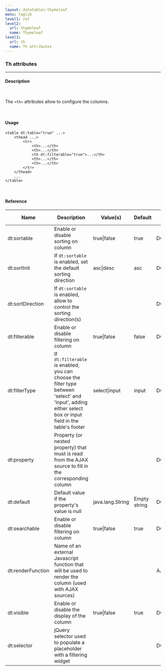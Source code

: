 ```yaml
---
layout: datatables-thymeleaf
menu: taglib
level1: ref
level2:
  url: thymeleaf
  name: Thymeleaf
level3:
  url: th
  name: Th attributes
---
```


<h3>Th attributes</h3>
<hr />

<h4>Description</h4>
<br />

The <code>&lt;th&gt;</code> attributes allow to configure the columns.

<br />
<h4>Usage</h4>

    <table dt:table="true" ...>
        <thead ...>
            <tr>
                <th>...</th>
                <th>...</th>
                <th dt:filterable="true">...</th>
                <th>...</th>
                <th>...</th>
            </tr>
        </thead>
        ...
    </table>

<br />
<h4>Reference</h4>

<table id="tableReference" class="table table-striped table-bordered">
  <thead>
    <tr>
      <th>Name</th>
      <th>Description</th>
      <th>Value(s)</th>
      <th>Default</th>
      <th>Data source</th>
    </tr>
  </thead>
  <tbody>
  <tr>
    <td>dt:sortable</td>
    <td>Enable or disable sorting on column</td>
    <td>true|false</td>
    <td>true</td>
    <td>DOM/AJAX</td>
  </tr>
  <tr>
    <td>dt:sortInit</td>
    <td>If <code>dt:sortable</code> is enabled, set the default sorting direction</td>
    <td>asc|desc</td>
    <td>asc</td>
    <td>DOM/AJAX</td>
  </tr>
  <tr>
    <td>dt:sortDirection</td>
    <td>If <code>dt:sortable</code> is enabled, allow to control the sorting direction(s)</td>
    <td></td>
    <td></td>
    <td>DOM/AJAX</td>
  </tr>
  <tr>
    <td>dt:filterable</td>
    <td>Enable or disable filtering on column</td>
    <td>true|false</td>
    <td>false</td>
    <td>DOM/AJAX</td>
  </tr>
  <tr>
    <td>dt:filterType</td>
    <td>If <code>dt:filterable</code> is enabled, you can choose the filter type between 'select' and 'input', adding either select box or input field in the table's footer</td>
    <td>select|input</td>
    <td>input</td>
    <td>DOM</td>
  </tr>
  <tr>
    <td>dt:property</td>
    <td>Property (or nested property) that must is read from the AJAX source to fill in the corresponding column</td>
    <td></td>
    <td></td>
    <td>DOM/AJAX</td>
  </tr>
  <tr>
    <td>dt:default</td>
    <td>Default value if the property's value is null</td>
    <td>java.lang.String</td>
    <td>Empty string</td>
    <td>DOM/AJAX</td>
  </tr>
  <tr>
    <td>dt:searchable</td>
    <td>Enable or disable filtering on column</td>
    <td>true|false</td>
    <td>true</td>
    <td>DOM/AJAX</td>
  </tr>
  <tr>
    <td>dt:renderFunction</td>
    <td>Name of an external Javascript function that will be used to render the column (used with AJAX sources)</td>
    <td></td>
    <td></td>
    <td>AJAX</td>
  </tr>
  <tr>
    <td>dt:visible</td>
    <td>Enable or disable the display of the column</td>
    <td>true|false</td>
    <td>true</td>
    <td>DOM/AJAX</td>
  </tr>
  <tr>
    <td>dt:selector</td>
    <td>jQuery selector used to populate a placeholder with a filtering widget</td>
    <td></td>
    <td></td>
    <td>DOM/AJAX</td>
  </tr>
  </tbody>
</table>

<link rel="stylesheet" href="//ajax.aspnetcdn.com/ajax/jquery.dataTables/1.9.4/css/jquery.dataTables.css" />
<script src="http://ajax.aspnetcdn.com/ajax/jquery.dataTables/1.9.4/jquery.dataTables.min.js">
</script>
<script src="/assets/js/site_reference.js">
</script>